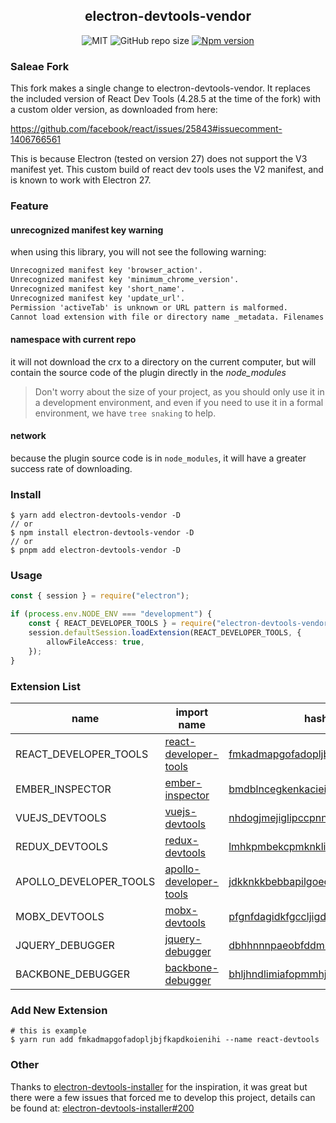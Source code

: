 <div align="center">
    <h2>electron-devtools-vendor</h2>
    <img alt="MIT" src="https://img.shields.io/github/license/BlackHole1/electron-devtools-vendor?color=9cf&style=flat-square">
    <img alt="GitHub repo size" src="https://img.shields.io/github/repo-size/BlackHole1/electron-devtools-vendor?color=9cf&style=flat-square">
    <a href="https://www.npmjs.com/package/electron-devtools-vendor">
        <img alt="Npm version" src="https://img.shields.io/npm/v/electron-devtools-vendor?color=9cf&style=flat-square">
    </a>
</div>

### Saleae Fork

This fork makes a single change to electron-devtools-vendor.
It replaces the included version of React Dev Tools (4.28.5 at the time of the fork) with a custom older version, as downloaded from here:

https://github.com/facebook/react/issues/25843#issuecomment-1406766561

This is because Electron (tested on version 27) does not support the V3 manifest yet. This custom build of react dev tools uses the V2 manifest, and is known to work with Electron 27.

### Feature

#### unrecognized manifest key warning

when using this library, you will not see the following warning:

```txt
Unrecognized manifest key 'browser_action'.
Unrecognized manifest key 'minimum_chrome_version'.
Unrecognized manifest key 'short_name'.
Unrecognized manifest key 'update_url'.
Permission 'activeTab' is unknown or URL pattern is malformed.
Cannot load extension with file or directory name _metadata. Filenames starting with "_" are reserved for use by the system.
```

#### namespace with current repo

it will not download the crx to a directory on the current computer, but will contain the source code of the plugin directly in the _node_modules_

> Don't worry about the size of your project, as you should only use it in a development environment, and even if you need to use it in a formal environment, we have `tree snaking` to help.

#### network

because the plugin source code is in `node_modules`, it will have a greater success rate of downloading.

### Install

```shell
$ yarn add electron-devtools-vendor -D
// or
$ npm install electron-devtools-vendor -D
// or
$ pnpm add electron-devtools-vendor -D
```

### Usage

```typescript
const { session } = require("electron");

if (process.env.NODE_ENV === "development") {
    const { REACT_DEVELOPER_TOOLS } = require("electron-devtools-vendor");
    session.defaultSession.loadExtension(REACT_DEVELOPER_TOOLS, {
        allowFileAccess: true,
    });
}
```

### Extension List

| name                   | import name                                                   | hash                                                                           |
| ---------------------- | ------------------------------------------------------------- | ------------------------------------------------------------------------------ |
| REACT_DEVELOPER_TOOLS  | [react-developer-tools](./extensions/react-developer-tools)   | [fmkadmapgofadopljbjfkapdkoienihi](./crx/fmkadmapgofadopljbjfkapdkoienihi.crx) |
| EMBER_INSPECTOR        | [ember-inspector](./extensions/ember-inspector)               | [bmdblncegkenkacieihfhpjfppoconhi](./crx/bmdblncegkenkacieihfhpjfppoconhi.crx) |
| VUEJS_DEVTOOLS         | [vuejs-devtools](./extensions/vuejs-devtools)                 | [nhdogjmejiglipccpnnnanhbledajbpd](./crx/nhdogjmejiglipccpnnnanhbledajbpd.crx) |
| REDUX_DEVTOOLS         | [redux-devtools](./extensions/redux-devtools)                 | [lmhkpmbekcpmknklioeibfkpmmfibljd](./crx/lmhkpmbekcpmknklioeibfkpmmfibljd.crx) |
| APOLLO_DEVELOPER_TOOLS | [apollo-developer-tools](./extensions/apollo-developer-tools) | [jdkknkkbebbapilgoeccciglkfbmbnfm](./crx/jdkknkkbebbapilgoeccciglkfbmbnfm.crx) |
| MOBX_DEVTOOLS          | [mobx-devtools](./extensions/mobx-devtools)                   | [pfgnfdagidkfgccljigdamigbcnndkod](./crx/pfgnfdagidkfgccljigdamigbcnndkod.crx) |
| JQUERY_DEBUGGER        | [jquery-debugger](./extensions/jquery-debugger)               | [dbhhnnnpaeobfddmlalhnehgclcmjimi](./crx/dbhhnnnpaeobfddmlalhnehgclcmjimi/crx) |
| BACKBONE_DEBUGGER      | [backbone-debugger](./extensions/backbone-debugger)           | [bhljhndlimiafopmmhjlgfpnnchjjbhd](./crx/bhljhndlimiafopmmhjlgfpnnchjjbhd.crx) |

### Add New Extension

```shell
# this is example
$ yarn run add fmkadmapgofadopljbjfkapdkoienihi --name react-devtools
```

### Other

Thanks to [electron-devtools-installer](https://github.com/MarshallOfSound/electron-devtools-installer) for the inspiration, it was great but there were a few issues that forced me to develop this project, details can be found at: [electron-devtools-installer#200](https://github.com/MarshallOfSound/electron-devtools-installer/issues/200)
